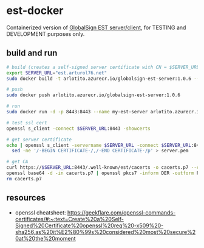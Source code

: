 # est-docker
Containerized version of [GlobalSign EST server/client](https://github.com/globalsign/est), for TESTING and DEVELOPMENT purposes only.

## build and run
```bash
# build (creates a self-signed server certificate with CN = $SERVER_URL)
export SERVER_URL="est.arturol76.net"
sudo docker build -t arlotito.azurecr.io/globalsign-est-server:1.0.6 --build-arg $SERVER_URL ./server

# push
sudo docker push arlotito.azurecr.io/globalsign-est-server:1.0.6

# run
sudo docker run -d -p 8443:8443 --name my-est-server arlotito.azurecr.io/globalsign-est-server:1.0.6

# test ssl cert
openssl s_client -connect $SERVER_URL:8443 -showcerts

# get server certificate
echo | openssl s_client -servername $SERVER_URL -connect $SERVER_URL:8443 |\
  sed -ne '/-BEGIN CERTIFICATE-/,/-END CERTIFICATE-/p' > server.pem

# get CA
curl https://$SERVER_URL:8443/.well-known/est/cacerts -o cacerts.p7 --cacert ./server.pem
openssl base64 -d -in cacerts.p7 | openssl pkcs7 -inform DER -outform PEM -print_certs -out cacerts.pem
rm cacerts.p7
```

## resources
* openssl cheatsheet: https://geekflare.com/openssl-commands-certificates/#:~:text=Create%20a%20Self-Signed%20Certificate%20openssl%20req%20-x509%20-sha256,as%20it%E2%80%99s%20considered%20most%20secure%20at%20the%20moment